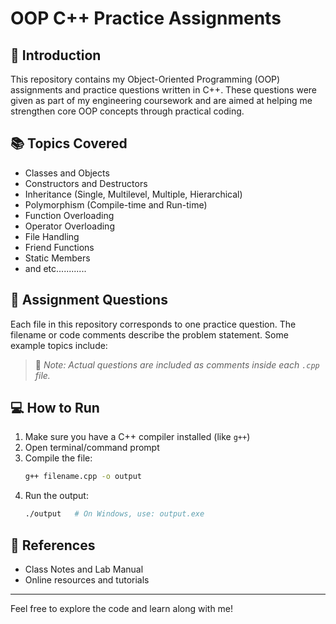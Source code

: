 # OOP C++ Practice Assignments

## 📘 Introduction
This repository contains my Object-Oriented Programming (OOP) assignments and practice questions written in C++. These questions were given as part of my engineering coursework and are aimed at helping me strengthen core OOP concepts through practical coding.

## 📚 Topics Covered
- Classes and Objects
- Constructors and Destructors
- Inheritance (Single, Multilevel, Multiple, Hierarchical)
- Polymorphism (Compile-time and Run-time)
- Function Overloading
- Operator Overloading
- File Handling
- Friend Functions
- Static Members
- and etc............

## 🧠 Assignment Questions
Each file in this repository corresponds to one practice question. The filename or code comments describe the problem statement. Some example topics include:


> 📝 *Note: Actual questions are included as comments inside each `.cpp` file.*

## 💻 How to Run
1. Make sure you have a C++ compiler installed (like `g++`)
2. Open terminal/command prompt
3. Compile the file:
   ```bash
   g++ filename.cpp -o output
   ```
4. Run the output:
   ```bash
   ./output   # On Windows, use: output.exe
   ```

## 📎 References
- Class Notes and Lab Manual
- Online resources and tutorials

---

Feel free to explore the code and learn along with me!
